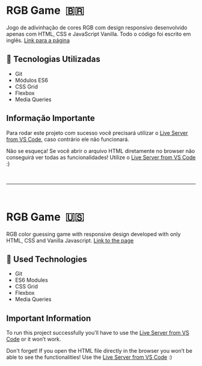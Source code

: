 # RGB Game  &nbsp;🇧🇷
Jogo de adivinhação de cores RGB com design responsivo desenvolvido apenas com HTML, CSS e JavaScript Vanilla. Todo o código foi escrito em inglês. [Link para a página](https://gabrielbezerrag.github.io/RGB-Game/)

## 🔧 Tecnologias Utilizadas
- Git
- Módulos ES6
- CSS Grid
- Flexbox
- Media Queries

## Informação Importante
Para rodar este projeto com sucesso você precisará utilizar o [Live Server from VS Code](https://marketplace.visualstudio.com/items?itemName=ritwickdey.LiveServer), caso contrário ele não funcionará.

Não se esqueça! Se você abrir o arquivo HTML diretamente no browser não conseguirá ver todas as funcionalidades! Utilize o [Live Server from VS Code](https://marketplace.visualstudio.com/items?itemName=ritwickdey.LiveServer) :)
<p>&nbsp;</p>

---

<p>&nbsp;</p>

# RGB Game  &nbsp;🇺🇸
RGB color guessing game with responsive design developed with only HTML, CSS and Vanilla Javascript. [Link to the page](https://gabrielbezerrag.github.io/RGB-Game/)

## 🔧 Used Technologies
- Git
- ES6 Modules
- CSS Grid
- Flexbox
- Media Queries

## Important Information
To run this project successfully you’ll have to use the [Live Server from VS Code](https://marketplace.visualstudio.com/items?itemName=ritwickdey.LiveServer) or it won’t work.

Don't forget! If you open the HTML file directly in the browser you won’t be able to see the functionalities! Use the [Live Server from VS Code](https://marketplace.visualstudio.com/items?itemName=ritwickdey.LiveServer) :)
